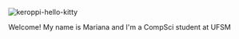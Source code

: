 ![keroppi-hello-kitty](https://user-images.githubusercontent.com/87533378/164076366-6831c58f-cdbf-4dc0-80ba-7b1dcfd9dd7d.gif)

Welcome! My name is Mariana and I'm a CompSci student at UFSM
